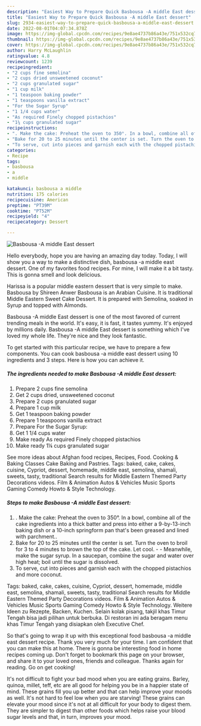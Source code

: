 ```yaml
---
description: "Easiest Way to Prepare Quick Basbousa -A middle East dessert"
title: "Easiest Way to Prepare Quick Basbousa -A middle East dessert"
slug: 2934-easiest-way-to-prepare-quick-basbousa-a-middle-east-dessert
date: 2022-08-01T04:07:34.878Z
image: https://img-global.cpcdn.com/recipes/9e8ae4737b86a43e/751x532cq70/basbousa-a-middle-east-dessert-recipe-main-photo.jpg
thumbnail: https://img-global.cpcdn.com/recipes/9e8ae4737b86a43e/751x532cq70/basbousa-a-middle-east-dessert-recipe-main-photo.jpg
cover: https://img-global.cpcdn.com/recipes/9e8ae4737b86a43e/751x532cq70/basbousa-a-middle-east-dessert-recipe-main-photo.jpg
author: Harry McLaughlin
ratingvalue: 4.8
reviewcount: 1239
recipeingredient:
- "2 cups fine semolina"
- "2 cups dried unsweetened coconut"
- "2 cups granulated sugar"
- "1 cup milk"
- "1 teaspoon baking powder"
- "1 teaspoons vanilla extract"
- "For the Sugar Syrup"
- "1 1/4 cups water"
- "As required Finely chopped pistachios"
- "1¼ cups granulated sugar"
recipeinstructions:
- ". Make the cake: Preheat the oven to 350°. In a bowl, combine all of the cake ingredients into a thick batter and press into either a 9-by-13-inch baking dish or a 10-inch springform pan that&#39;s been greased and lined with parchment.."
- "Bake for 20 to 25 minutes until the center is set. Turn the oven to broil for 3 to 4 minutes to brown the top of the cake. Let cool.  Meanwhile, make the sugar syrup. In a saucepan, combine the sugar and water over high heat; boil until the sugar is dissolved."
- "To serve, cut into pieces and garnish each with the chopped pistachios and more coconut."
categories:
- Recipe
tags:
- basbousa
- a
- middle

katakunci: basbousa a middle 
nutrition: 175 calories
recipecuisine: American
preptime: "PT39M"
cooktime: "PT52M"
recipeyield: "4"
recipecategory: Dessert

---
```



![Basbousa -A middle East dessert](https://img-global.cpcdn.com/recipes/9e8ae4737b86a43e/751x532cq70/basbousa-a-middle-east-dessert-recipe-main-photo.jpg)

Hello everybody, hope you are having an amazing day today. Today, I will show you a way to make a distinctive dish, basbousa -a middle east dessert. One of my favorites food recipes. For mine, I will make it a bit tasty. This is gonna smell and look delicious.

Harissa is a popular middle eastern dessert that is very simple to make. Basbousa by Shireen Anwer Basbousa is an Arabian Cuisine. It is traditional Middle Eastern Sweet Cake Dessert. It is prepared with Semolina, soaked in Syrup and topped with Almonds.

Basbousa -A middle East dessert is one of the most favored of current trending meals in the world. It's easy, it is fast, it tastes yummy. It's enjoyed by millions daily. Basbousa -A middle East dessert is something which I've loved my whole life. They're nice and they look fantastic.


To get started with this particular recipe, we have to prepare a few components. You can cook basbousa -a middle east dessert using 10 ingredients and 3 steps. Here is how you can achieve it.

<!--inarticleads1-->

##### The ingredients needed to make Basbousa -A middle East dessert:

1. Prepare 2 cups fine semolina
1. Get 2 cups dried, unsweetened coconut
1. Prepare 2 cups granulated sugar
1. Prepare 1 cup milk
1. Get 1 teaspoon baking powder
1. Prepare 1 teaspoons vanilla extract
1. Prepare For the Sugar Syrup:
1. Get 1 1/4 cups water
1. Make ready As required Finely chopped pistachios
1. Make ready 1¼ cups granulated sugar


See more ideas about Afghan food recipes, Recipes, Food. Cooking &amp; Baking Classes Cake Baking and Pastries. Tags: baked, cake, cakes, cuisine, Cypriot, dessert, homemade, middle east, semolina, shamali, sweets, tasty, traditional Search results for Middle Eastern Themed Party Decorations videos. Film &amp; Animation Autos &amp; Vehicles Music Sports Gaming Comedy Howto &amp; Style Technology. 

<!--inarticleads2-->

##### Steps to make Basbousa -A middle East dessert:

1. . Make the cake: Preheat the oven to 350°. In a bowl, combine all of the cake ingredients into a thick batter and press into either a 9-by-13-inch baking dish or a 10-inch springform pan that&#39;s been greased and lined with parchment..
1. Bake for 20 to 25 minutes until the center is set. Turn the oven to broil for 3 to 4 minutes to brown the top of the cake. Let cool. -  - Meanwhile, make the sugar syrup. In a saucepan, combine the sugar and water over high heat; boil until the sugar is dissolved.
1. To serve, cut into pieces and garnish each with the chopped pistachios and more coconut.


Tags: baked, cake, cakes, cuisine, Cypriot, dessert, homemade, middle east, semolina, shamali, sweets, tasty, traditional Search results for Middle Eastern Themed Party Decorations videos. Film &amp; Animation Autos &amp; Vehicles Music Sports Gaming Comedy Howto &amp; Style Technology. Weitere Ideen zu Rezepte, Backen, Kuchen. Selain kolak pisang, takjil khas Timur Tengah bisa jadi pilihan untuk berbuka. Di restoran ini ada beragam menu khas Timur Tengah yang disiapkan oleh Executive Chef. 

So that's going to wrap it up with this exceptional food basbousa -a middle east dessert recipe. Thank you very much for your time. I am confident that you can make this at home. There is gonna be interesting food in home recipes coming up. Don't forget to bookmark this page on your browser, and share it to your loved ones, friends and colleague. Thanks again for reading. Go on get cooking!

It's not difficult to fight your bad mood when you are eating grains. Barley, quinoa, millet, teff, etc are all good for helping you be in a happier state of mind. These grains fill you up better and that can help improve your moods as well. It's not hard to feel low when you are starving! These grains can elevate your mood since it's not at all difficult for your body to digest them. They are simpler to digest than other foods which helps raise your blood sugar levels and that, in turn, improves your mood.
